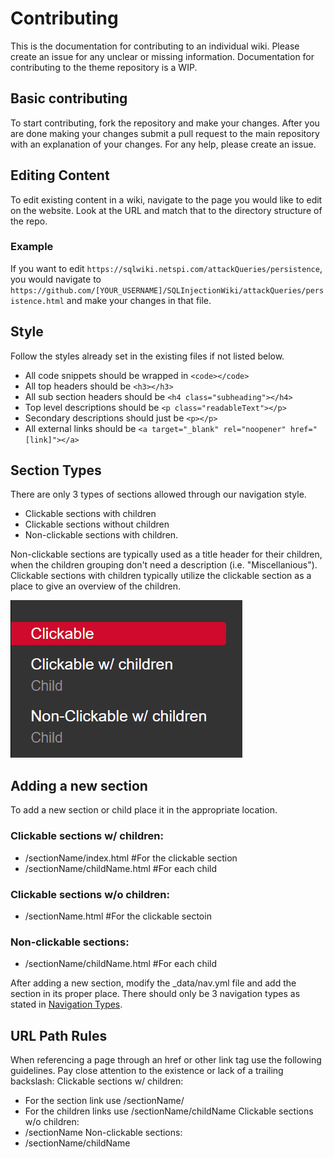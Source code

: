 # Contributing

This is the documentation for contributing to an individual wiki. Please create an issue for any unclear or missing information. Documentation for contributing to the theme repository is a WIP.

## Basic contributing
To start contributing, fork the repository and make your changes. After you are done making your changes submit a pull request to the main repository with an explanation of your changes. For any help, please create an issue.

## Editing Content
To edit existing content in a wiki, navigate to the page you would like to edit on the website. Look at the URL and match that to the directory structure of the repo.

### Example
If you want to edit `https://sqlwiki.netspi.com/attackQueries/persistence`, you would navigate to `https://github.com/[YOUR_USERNAME]/SQLInjectionWiki/attackQueries/persistence.html` and make your changes in that file.

## Style

Follow the styles already set in the existing files if not listed below.

- All code snippets should be wrapped in `<code></code>`
- All top headers should be `<h3></h3>`
- All sub section headers should be `<h4 class="subheading"></h4>`
- Top level descriptions should be `<p class="readableText"></p>`
- Secondary descriptions should just be `<p></p>`
- All external links should be `<a target="_blank" rel="noopener" href="[link]"></a>`

## Section Types
There are only 3 types of sections allowed through our navigation style. 
- Clickable sections with children
- Clickable sections without children
- Non-clickable sections with children. 

Non-clickable sections are typically used as a title header for their children, when the children grouping don't need a description (i.e. "Miscellanious"). Clickable sections with children typically utilize the clickable section as a place to give an overview of the children.

<img src="./images/sectionTypesExample.gif"/>

## Adding a new section
To add a new section or child place it in the appropriate location.

### Clickable sections w/ children:
  * /sectionName/index.html #For the clickable section
  * /sectionName/childName.html #For each child
  
### Clickable sections w/o children:
  * /sectionName.html #For the clickable sectoin

### Non-clickable sections:
  * /sectionName/childName.html #For each child

After adding a new section, modify the \_data/nav.yml file and add the section in its proper place. There should only be 3 navigation types as stated in [Navigation Types](#navigation-types).

## URL Path Rules
When referencing a page through an href or other link tag use the following guidelines. Pay close attention to the existence or lack of a trailing backslash:
Clickable sections w/ children:
  * For the section link use /sectionName/
  * For the children links use /sectionName/childName
Clickable sections w/o children:
  * /sectionName
Non-clickable sections:
  * /sectionName/childName
